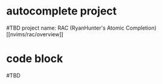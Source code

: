 # autocomplete project
#TBD 
project name: RAC (RyanHunter's Atomic Completion)
[[nvims/rac/overview]]

# code block
#TBD 